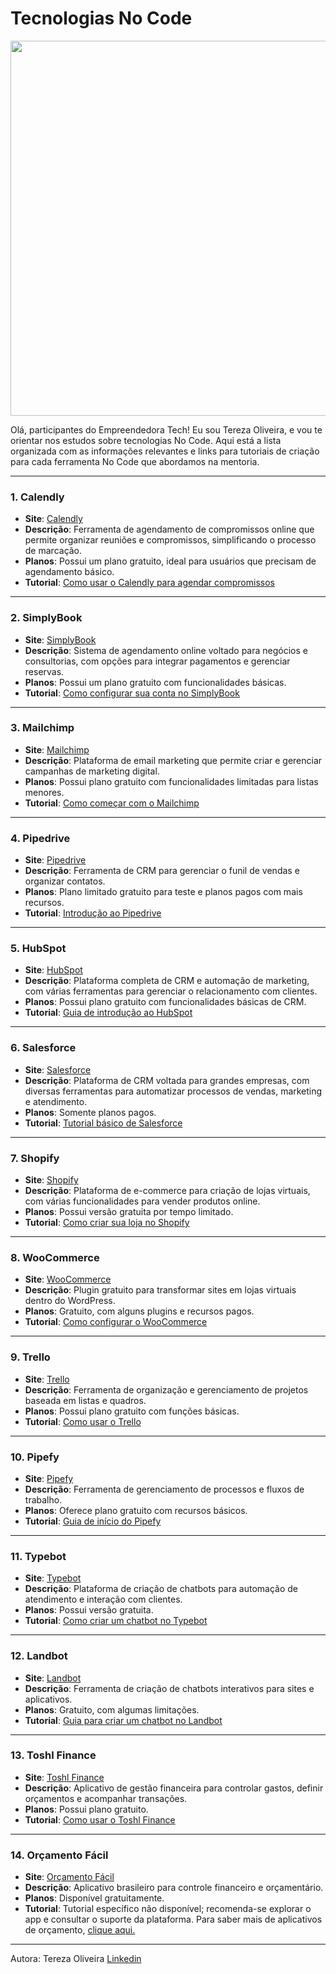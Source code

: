 # Tecnologias No Code

<img src="https://www.gov.br/mdic/pt-br/assuntos/noticias/2024/junho/segunda-edicao-do-empreendedoras-tech-oferece-premios-de-ate-50-mil-reais/1.png/@@images/287a2bfd-c8b2-4fb8-a3ee-98dc4c610190.png" width=600px>

Olá, participantes do Empreendedora Tech! Eu sou Tereza Oliveira, e vou te orientar nos estudos sobre tecnologias No Code.
Aqui está a lista organizada com as informações relevantes e links para tutoriais de criação para cada ferramenta No Code que abordamos na mentoria.

---

### 1. **Calendly**
   - **Site**: [Calendly](https://calendly.com/)
   - **Descrição**: Ferramenta de agendamento de compromissos online que permite organizar reuniões e compromissos, simplificando o processo de marcação.
   - **Planos**: Possui um plano gratuito, ideal para usuários que precisam de agendamento básico.
   - **Tutorial**: [Como usar o Calendly para agendar compromissos](https://herospark.com/blog/calendly-como-usar/)

---

### 2. **SimplyBook**
   - **Site**: [SimplyBook](https://simplybook.me/)
   - **Descrição**: Sistema de agendamento online voltado para negócios e consultorias, com opções para integrar pagamentos e gerenciar reservas.
   - **Planos**: Possui um plano gratuito com funcionalidades básicas.
   - **Tutorial**: [Como configurar sua conta no SimplyBook](https://simplybook.net/pt/benefits-scheduling-software)

---

### 3. **Mailchimp**
   - **Site**: [Mailchimp](https://mailchimp.com/)
   - **Descrição**: Plataforma de email marketing que permite criar e gerenciar campanhas de marketing digital.
   - **Planos**: Possui plano gratuito com funcionalidades limitadas para listas menores.
   - **Tutorial**: [Como começar com o Mailchimp](https://kinsta.com/pt/blog/como-usar-mailchimp/)

---

### 4. **Pipedrive**
   - **Site**: [Pipedrive](https://www.pipedrive.com/)
   - **Descrição**: Ferramenta de CRM para gerenciar o funil de vendas e organizar contatos.
   - **Planos**: Plano limitado gratuito para teste e planos pagos com mais recursos.
   - **Tutorial**: [Introdução ao Pipedrive](https://support.pipedrive.com/pt/article/how-to-videos-a-pretty-good-overview-of-pipedrive)

---

### 5. **HubSpot**
   - **Site**: [HubSpot](https://www.hubspot.com/)
   - **Descrição**: Plataforma completa de CRM e automação de marketing, com várias ferramentas para gerenciar o relacionamento com clientes.
   - **Planos**: Possui plano gratuito com funcionalidades básicas de CRM.
   - **Tutorial**: [Guia de introdução ao HubSpot](https://br.hubspot.com/ofertas/how-to-use-hubspot)

---

### 6. **Salesforce**
   - **Site**: [Salesforce](https://www.salesforce.com/)
   - **Descrição**: Plataforma de CRM voltada para grandes empresas, com diversas ferramentas para automatizar processos de vendas, marketing e atendimento.
   - **Planos**: Somente planos pagos.
   - **Tutorial**: [Tutorial básico de Salesforce](https://trailhead.salesforce.com/)

---

### 7. **Shopify**
   - **Site**: [Shopify](https://www.shopify.com/)
   - **Descrição**: Plataforma de e-commerce para criação de lojas virtuais, com várias funcionalidades para vender produtos online.
   - **Planos**: Possui versão gratuita por tempo limitado.
   - **Tutorial**: [Como criar sua loja no Shopify](https://help.shopify.com/)

---

### 8. **WooCommerce**
   - **Site**: [WooCommerce](https://woocommerce.com/)
   - **Descrição**: Plugin gratuito para transformar sites em lojas virtuais dentro do WordPress.
   - **Planos**: Gratuito, com alguns plugins e recursos pagos.
   - **Tutorial**: [Como configurar o WooCommerce](https://woocommerce.com/start/)

---

### 9. **Trello**
   - **Site**: [Trello](https://trello.com/)
   - **Descrição**: Ferramenta de organização e gerenciamento de projetos baseada em listas e quadros.
   - **Planos**: Possui plano gratuito com funções básicas.
   - **Tutorial**: [Como usar o Trello](https://tecnoblog.net/responde/como-usar-o-trello-guia-para-iniciantes/)

---

### 10. **Pipefy**
   - **Site**: [Pipefy](https://www.pipefy.com/)
   - **Descrição**: Ferramenta de gerenciamento de processos e fluxos de trabalho.
   - **Planos**: Oferece plano gratuito com recursos básicos.
   - **Tutorial**: [Guia de início do Pipefy](https://help.pipefy.com/)

---

### 11. **Typebot**
   - **Site**: [Typebot](https://typebot.io/)
   - **Descrição**: Plataforma de criação de chatbots para automação de atendimento e interação com clientes.
   - **Planos**: Possui versão gratuita.
   - **Tutorial**: [Como criar um chatbot no Typebot](https://www.youtube.com/watch?v=4cVGU8DxPTQ)

---

### 12. **Landbot**
   - **Site**: [Landbot](https://landbot.io/)
   - **Descrição**: Ferramenta de criação de chatbots interativos para sites e aplicativos.
   - **Planos**: Gratuito, com algumas limitações.
   - **Tutorial**: [Guia para criar um chatbot no Landbot](https://landbot.io/blog/how-to-create-a-chatbot-for-website)

---

### 13. **Toshl Finance**
   - **Site**: [Toshl Finance](https://toshl.com/)
   - **Descrição**: Aplicativo de gestão financeira para controlar gastos, definir orçamentos e acompanhar transações.
   - **Planos**: Possui plano gratuito.
   - **Tutorial**: [Como usar o Toshl Finance](https://toshl.com/guides/)

---

### 14. **Orçamento Fácil**
   - **Site**: [Orçamento Fácil](https://orcamentofacil.com.br/)
   - **Descrição**: Aplicativo brasileiro para controle financeiro e orçamentário.
   - **Planos**: Disponível gratuitamente.
   - **Tutorial**: Tutorial específico não disponível; recomenda-se explorar o app e consultar o suporte da plataforma. Para saber mais de aplicativos de orçamento, [clique aqui.](https://www.organizze.com.br/blog/gestao-financeira/aplicativo-para-controle-financeiro/)

--- 

Autora: Tereza Oliveira 
[Linkedin](https://www.linkedin.com/in/tereza-oliveira/)
